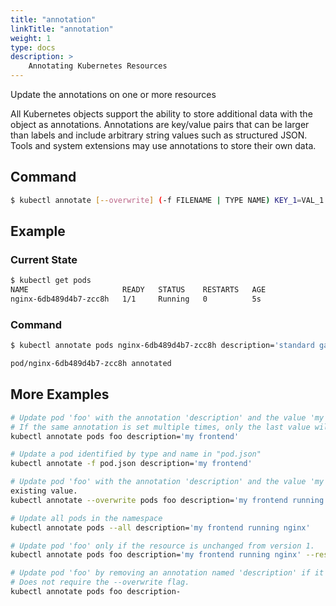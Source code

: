 ```yaml
---
title: "annotation"
linkTitle: "annotation"
weight: 1
type: docs
description: >
    Annotating Kubernetes Resources
---
```


Update the annotations on one or more resources

All Kubernetes objects support the ability to store additional data with the object as annotations. Annotations are key/value pairs that can be larger than labels and include arbitrary string values such as structured JSON. Tools and system extensions may use annotations to store their own data.

## Command
```bash
$ kubectl annotate [--overwrite] (-f FILENAME | TYPE NAME) KEY_1=VAL_1 ... KEY_N=VAL_N [--resource-version=version]
```


## Example

### Current State
```bash
$ kubectl get pods
NAME                     READY   STATUS    RESTARTS   AGE
nginx-6db489d4b7-zcc8h   1/1     Running   0          5s
```

### Command
```bash
$ kubectl annotate pods nginx-6db489d4b7-zcc8h description='standard gateway'

pod/nginx-6db489d4b7-zcc8h annotated
```

## More Examples

```sh
# Update pod 'foo' with the annotation 'description' and the value 'my frontend'.
# If the same annotation is set multiple times, only the last value will be applied
kubectl annotate pods foo description='my frontend'
```

```sh
# Update a pod identified by type and name in "pod.json"
kubectl annotate -f pod.json description='my frontend'
```

```sh
# Update pod 'foo' with the annotation 'description' and the value 'my frontend running nginx', overwriting any
existing value.
kubectl annotate --overwrite pods foo description='my frontend running nginx'
```

```sh
# Update all pods in the namespace
kubectl annotate pods --all description='my frontend running nginx'
```

```sh
# Update pod 'foo' only if the resource is unchanged from version 1.
kubectl annotate pods foo description='my frontend running nginx' --resource-version=1
```

```sh
# Update pod 'foo' by removing an annotation named 'description' if it exists.
# Does not require the --overwrite flag.
kubectl annotate pods foo description-
```